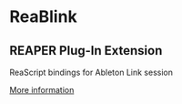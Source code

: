 # ReaBlink
## REAPER Plug-In Extension
ReaScript bindings for Ableton Link session

[More information](https://www.google.com)

